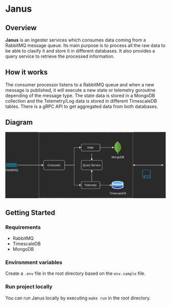 # Janus

## Overview

**Janus** is an ingester services which consumes data coming from a RabbitMQ message queue. Its main purpose is to process all the raw data to be able to clasify it and store it in different databases. It also provides a query service to retrieve the processed information.

## How it works

The consumer processor listens to a RabbitMQ queue and when a new message is published, it will execute a new state or telemetry goroutine depending of the message type. The state data is stored in a MongoDB collection and the Telemetry/Log data is stored in different TimescaleDB tables.
There is a gRPC API to get aggregated data from both databases.

## Diagram

![diagram](./diagram.png)

## Getting Started

### Requirements

- RabbitMQ
- TimescaleDB
- MongoDB

### Environment variables

Create a `.env` file in the root directory based on the `env.sample` file.

### Run project locally

You can run Janus locally by executing `make run` in the root directory.
